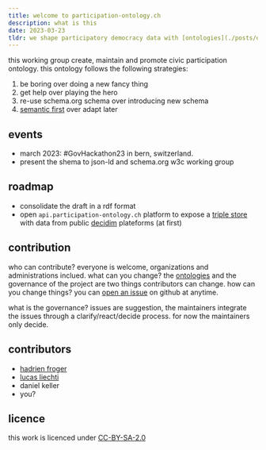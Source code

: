 ```yaml
---
title: welcome to participation-ontology.ch
description: what is this
date: 2023-03-23
tldr: we shape participatory democracy data with [ontologies](./posts/ontologies)
---
```

this working group create, maintain and promote civic participation ontology. this ontology follows the following strategies: 

1. be boring over doing a new fancy thing
2. get help over playing the hero
3. re-use schema.org schema over introducing new schema
4. [semantic first](https://www.w3.org/TR/prov-o/) over adapt later

## events
- march 2023: #GovHackathon23 in bern, switzerland.
- present the shema to json-ld and schema.org w3c working group

## roadmap
- consolidate the draft in a rdf format
- open `api.participation-ontology.ch` platform to expose a [triple store](https://semapps.org/docs/triplestore) with data from public [decidim](https://decidim.org) plateforms (at first)

## contribution
who can contribute? everyone is welcome, organizations and administrations inclued.
what can you change? the [ontologies](./posts/ontologies) and the governance of the project are two things contributors can change.
how can you change things? you can [open an issue](https://github.com/froger/civic-participation-schemas/issues/new) on github at anytime.

what is the governance? issues are suggestion, the maintainers integrate the issues through a clarify/react/decide process. for now the maintainers only decide.


## contributors
-  [hadrien froger](https://github.com/froger)
-  [lucas liechti](https://github.com/lucaliechti)
-  daniel keller
-  you?

## licence
this work is licenced under [CC-BY-SA-2.0](https://creativecommons.org/licenses/by-sa/2.0/)
